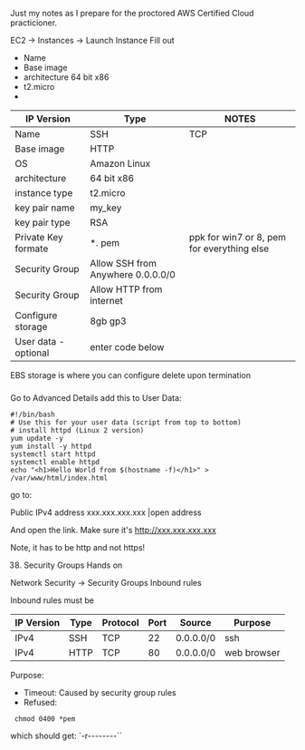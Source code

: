 Just my notes as I prepare for the proctored AWS Certified Cloud practicioner.

EC2 -> Instances -> Launch Instance
Fill out 
* Name
* Base image
* architecture 64 bit x86
* t2.micro
* 
| IP Version | Type | NOTES | 
|------------|------|----------|
| Name       | SSH  | TCP      | 
| Base image      | HTTP | |
| OS      | Amazon Linux | |
| architecture      | 64 bit x86 | |
| instance type      | t2.micro | |
| key pair name     | my_key | |
| key pair type     | RSA | |
| Private Key formate     | *. pem | ppk for win7 or 8, pem for everything else|
| Security Group     | Allow SSH from Anywhere 0.0.0.0/0 | |
| Security Group     | Allow HTTP from internet | |
| Configure storage     | 8gb gp3 | |
| User data - optional     | enter code below | |


EBS storage is where you can configure delete upon termination


### 
Go to Advanced Details add this to User Data:

```
#!/bin/bash
# Use this for your user data (script from top to bottom)
# install httpd (Linux 2 version)
yum update -y
yum install -y httpd
systemctl start httpd
systemctl enable httpd
echo "<h1>Hello World from $(hostname -f)</h1>" > /var/www/html/index.html
```
go to:

Public IPv4 address
 xxx.xxx.xxx.xxx |open address 

And open the link.  Make sure it's http://xxx.xxx.xxx.xxx

Note, it has to be http and not https!


38. Security Groups Hands on

Network Security -> Security Groups
Inbound rules

Inbound rules must be

| IP Version | Type | Protocol | Port | Source     |   Purpose   |
|------------|------|----------|------|------------|-------------|
| IPv4       | SSH  | TCP      | 22   | 0.0.0.0/0  |     ssh     |
| IPv4       | HTTP | TCP      | 80   | 0.0.0.0/0  | web browser |


Purpose:
* Timeout: Caused by security group rules
* Refused:


```
 chmod 0400 *pem
```

which should get: `-r--------``
